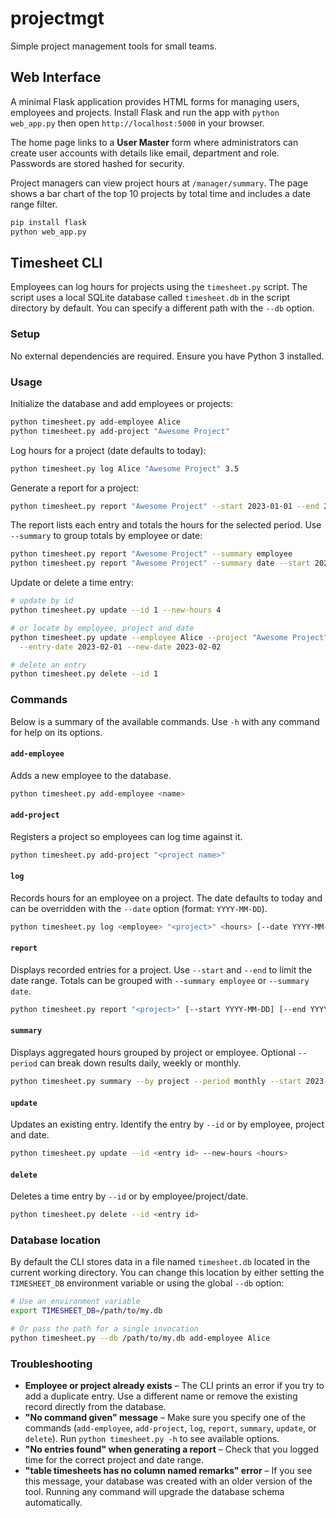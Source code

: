 # projectmgt

Simple project management tools for small teams.

## Web Interface

A minimal Flask application provides HTML forms for managing users, employees
and projects. Install Flask and run the app with `python web_app.py` then open
`http://localhost:5000` in your browser.

The home page links to a **User Master** form where administrators can create
user accounts with details like email, department and role. Passwords are stored
hashed for security.

Project managers can view project hours at `/manager/summary`. The page shows a
bar chart of the top 10 projects by total time and includes a date range filter.

```bash
pip install flask
python web_app.py
```

## Timesheet CLI

Employees can log hours for projects using the `timesheet.py` script. The script uses a local SQLite database called `timesheet.db` in the script directory by default. You can specify a different path with the `--db` option.

### Setup

No external dependencies are required. Ensure you have Python 3 installed.

### Usage

Initialize the database and add employees or projects:

```bash
python timesheet.py add-employee Alice
python timesheet.py add-project "Awesome Project"
```

Log hours for a project (date defaults to today):

```bash
python timesheet.py log Alice "Awesome Project" 3.5
```

Generate a report for a project:

```bash
python timesheet.py report "Awesome Project" --start 2023-01-01 --end 2023-01-31
```

The report lists each entry and totals the hours for the selected period. Use `--summary` to group totals by employee or date:

```bash
python timesheet.py report "Awesome Project" --summary employee
python timesheet.py report "Awesome Project" --summary date --start 2023-01-01 --end 2023-01-31
```

Update or delete a time entry:

```bash
# update by id
python timesheet.py update --id 1 --new-hours 4

# or locate by employee, project and date
python timesheet.py update --employee Alice --project "Awesome Project" \
  --entry-date 2023-02-01 --new-date 2023-02-02

# delete an entry
python timesheet.py delete --id 1
```

### Commands

Below is a summary of the available commands. Use `-h` with any command for help on its options.

#### `add-employee`

Adds a new employee to the database.

```bash
python timesheet.py add-employee <name>
```

#### `add-project`

Registers a project so employees can log time against it.

```bash
python timesheet.py add-project "<project name>"
```

#### `log`

Records hours for an employee on a project. The date defaults to today and can be overridden with the `--date` option (format: `YYYY-MM-DD`).

```bash
python timesheet.py log <employee> "<project>" <hours> [--date YYYY-MM-DD]
```

#### `report`

Displays recorded entries for a project. Use `--start` and `--end` to limit the date range. Totals can be grouped with `--summary employee` or `--summary date`.

```bash
python timesheet.py report "<project>" [--start YYYY-MM-DD] [--end YYYY-MM-DD] [--summary employee|date]
```

#### `summary`

Displays aggregated hours grouped by project or employee. Optional `--period`
can break down results daily, weekly or monthly.

```bash
python timesheet.py summary --by project --period monthly --start 2023-01-01
```

#### `update`

Updates an existing entry. Identify the entry by `--id` or by employee, project and date.

```bash
python timesheet.py update --id <entry id> --new-hours <hours>
```

#### `delete`

Deletes a time entry by `--id` or by employee/project/date.

```bash
python timesheet.py delete --id <entry id>
```

### Database location

By default the CLI stores data in a file named `timesheet.db` located in the current working directory. You can change this location by either setting the `TIMESHEET_DB` environment variable or using the global `--db` option:

```bash
# Use an environment variable
export TIMESHEET_DB=/path/to/my.db

# Or pass the path for a single invocation
python timesheet.py --db /path/to/my.db add-employee Alice
```

### Troubleshooting

* **Employee or project already exists** – The CLI prints an error if you try to add a duplicate entry. Use a different name or remove the existing record directly from the database.
* **"No command given" message** – Make sure you specify one of the commands (`add-employee`, `add-project`, `log`, `report`, `summary`, `update`, or `delete`). Run `python timesheet.py -h` to see available options.
* **"No entries found" when generating a report** – Check that you logged time for the correct project and date range.
* **"table timesheets has no column named remarks" error** – If you see this message, your database was created with an older version of the tool. Running any command will upgrade the database schema automatically.
